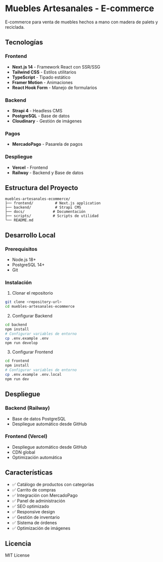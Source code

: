 # Muebles Artesanales - E-commerce

E-commerce para venta de muebles hechos a mano con madera de palets y reciclada.

## Tecnologías

### Frontend
- **Next.js 14** - Framework React con SSR/SSG
- **Tailwind CSS** - Estilos utilitarios
- **TypeScript** - Tipado estático
- **Framer Motion** - Animaciones
- **React Hook Form** - Manejo de formularios

### Backend
- **Strapi 4** - Headless CMS
- **PostgreSQL** - Base de datos
- **Cloudinary** - Gestión de imágenes

### Pagos
- **MercadoPago** - Pasarela de pagos

### Despliegue
- **Vercel** - Frontend
- **Railway** - Backend y Base de datos

## Estructura del Proyecto

```
muebles-artesanales-ecommerce/
├── frontend/          # Next.js application
├── backend/           # Strapi CMS
├── docs/             # Documentación
├── scripts/          # Scripts de utilidad
└── README.md
```

## Desarrollo Local

### Prerequisitos
- Node.js 18+
- PostgreSQL 14+
- Git

### Instalación

1. Clonar el repositorio
```bash
git clone <repository-url>
cd muebles-artesanales-ecommerce
```

2. Configurar Backend
```bash
cd backend
npm install
# Configurar variables de entorno
cp .env.example .env
npm run develop
```

3. Configurar Frontend
```bash
cd frontend
npm install
# Configurar variables de entorno
cp .env.example .env.local
npm run dev
```

## Despliegue

### Backend (Railway)
- Base de datos PostgreSQL
- Despliegue automático desde GitHub

### Frontend (Vercel)
- Despliegue automático desde GitHub
- CDN global
- Optimización automática

## Características

- ✅ Catálogo de productos con categorías
- ✅ Carrito de compras
- ✅ Integración con MercadoPago
- ✅ Panel de administración
- ✅ SEO optimizado
- ✅ Responsive design
- ✅ Gestión de inventario
- ✅ Sistema de órdenes
- ✅ Optimización de imágenes

## Licencia

MIT License
